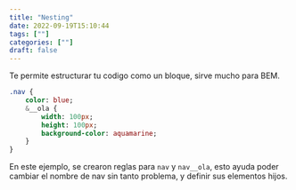 ```yaml
---
title: "Nesting"
date: 2022-09-19T15:10:44
tags: [""]
categories: [""]
draft: false
---
```


Te permite estructurar tu codigo como un bloque, sirve mucho para BEM.

```sass
.nav {
    color: blue;
    &__ola {
        width: 100px;
        height: 100px;
        background-color: aquamarine;
    }
}
```
En este ejemplo, se crearon reglas para `nav` y `nav__ola`, esto ayuda poder cambiar el nombre de nav sin tanto problema, y definir sus elementos hijos.
